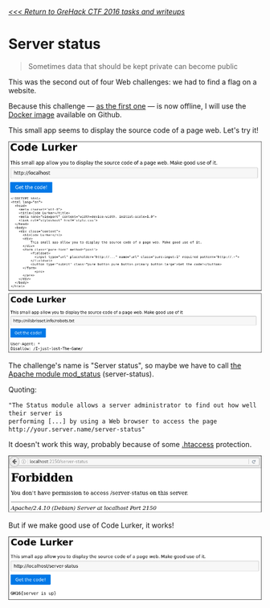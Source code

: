 _[<<< Return to GreHack CTF 2016 tasks and writeups](/grehack-ctf-2016)_
# Server status

> Sometimes data that should be kept private can become public

This was the second out of four Web challenges: we had to find a flag on a website.

Because this challenge — [as the first one](/grehack-ctf-2016/robots.txt-50) — is now offline, I will use the
[Docker image](https://github.com/GreHack/CTF-challs/tree/master/2016/Web/150%20-%20Server%20status) available on Github.

This small app seems to display the source code of a page web. Let's try it!

![FIND THE FLAG!](code-lurker-tests.png)

The challenge's name is "Server status", so maybe we have to call
[the Apache module mod_status](https://httpd.apache.org/docs/current/en/mod/mod_status.html) (server-status).

Quoting:

```
"The Status module allows a server administrator to find out how well their server is
performing [...] by using a Web browser to access the page http://your.server.name/server-status"
```

It doesn't work this way, probably because of
some [.htaccess](https://httpd.apache.org/docs/2.2/en/howto/htaccess.html) protection.

![FORBIDDEN FLAG!](code-lurker-403.png)

But if we make good use of Code Lurker, it works!

![FLAG FOUND!](code-lurker-flag.png)

